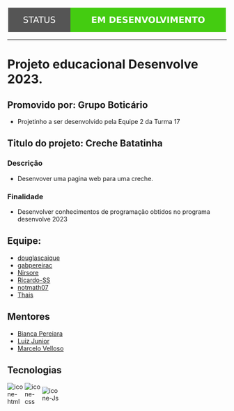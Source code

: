 <p align="center">
<img src="./assets/img/status.svg"/>
</p>

<hr>

# Projeto educacional Desenvolve 2023.

## Promovido por: Grupo Boticário

- Projetinho a ser desenvolvido pela Equipe 2 da Turma 17

## Titulo do projeto: Creche Batatinha

### Descrição
- Desenvover uma pagina web para uma creche.

### Finalidade
- Desenvolver conhecimentos de programação obtidos no programa desenvolve 2023

## Equipe:

 - <a href="https://github.com/douglascaique"> douglascaique </a>
 - <a href="https://github.com/gabpereirac"> gabpereirac </a>
 - <a href="https://github.com/Nirsore"> Nirsore </a>
 - <a href="https://github.com/Ricardo-SS"> Ricardo-SS </a>
 - <a href="https://github.com/notmath07"> notmath07</a>
 - <a href="#"> Thais </a>

 ## Mentores
 - <a href="#"> Bianca Pereiara </a>
 - <a href="https://github.com/lppjunior"> Luiz Junior </a>
 - <a href="https://www.linkedin.com/in/mentorvelloso/"> Marcelo Velloso </a>

 ## Tecnologias

<div style="display: flex; align-items: center; margin-top: 12px;">
    <img align="center" alt="icone-html" heigth="40" width="40" src="https://cdn.jsdelivr.net/gh/devicons/devicon/icons/html5/html5-original.svg"/>
    <img align="center" alt="icone-css" heigth="40" width="40" src="https://cdn.jsdelivr.net/gh/devicons/devicon/icons/css3/css3-original.svg"/>
    <img align="center" alt="icone-Js" heigth="40" width="40" src="https://cdn.jsdelivr.net/gh/devicons/devicon/icons/javascript/javascript-original.svg"/>
</div>
